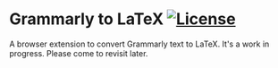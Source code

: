 # Grammarly to LaTeX [![License](https://img.shields.io/github/license/sinaatalay/GrammarlyToLaTeX.svg)](https://github.com/sinaatalay/GrammarlyToLaTeX/blob/main/LICENSE)

A browser extension to convert Grammarly text to LaTeX. It's a work in progress. Please come to revisit later.